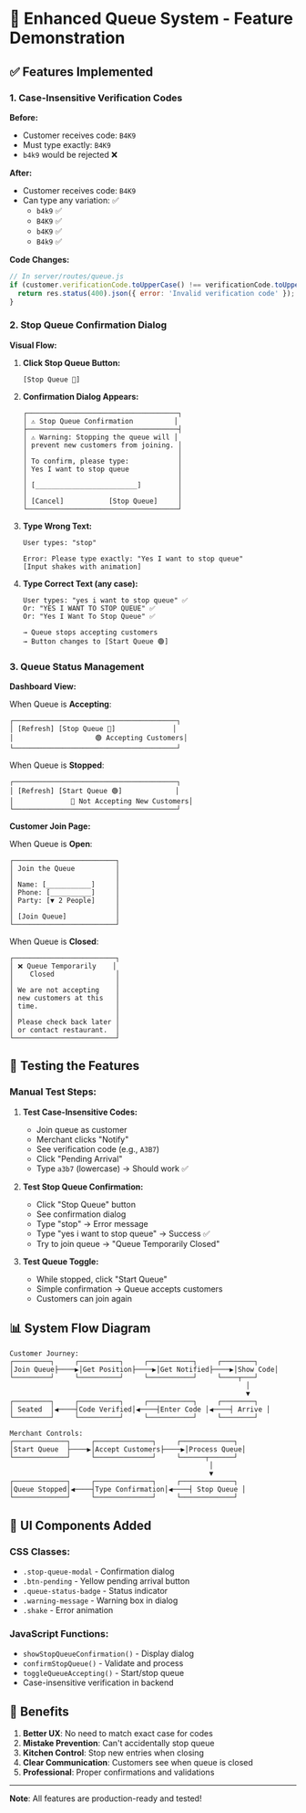 # 🎯 Enhanced Queue System - Feature Demonstration

## ✅ Features Implemented

### 1. **Case-Insensitive Verification Codes**

**Before:**
- Customer receives code: `B4K9`
- Must type exactly: `B4K9`
- `b4k9` would be rejected ❌

**After:**
- Customer receives code: `B4K9`
- Can type any variation: ✅
  - `b4k9` ✅
  - `B4K9` ✅
  - `b4K9` ✅
  - `B4k9` ✅

**Code Changes:**
```javascript
// In server/routes/queue.js
if (customer.verificationCode.toUpperCase() !== verificationCode.toUpperCase()) {
  return res.status(400).json({ error: 'Invalid verification code' });
}
```

### 2. **Stop Queue Confirmation Dialog**

**Visual Flow:**

1. **Click Stop Queue Button:**
   ```
   [Stop Queue 🛑]
   ```

2. **Confirmation Dialog Appears:**
   ```
   ┌─────────────────────────────────────┐
   │ ⚠️ Stop Queue Confirmation          │
   ├─────────────────────────────────────┤
   │ ⚠️ Warning: Stopping the queue will │
   │ prevent new customers from joining. │
   │                                     │
   │ To confirm, please type:            │
   │ Yes I want to stop queue            │
   │                                     │
   │ [_________________________]         │
   │                                     │
   │ [Cancel]           [Stop Queue]     │
   └─────────────────────────────────────┘
   ```

3. **Type Wrong Text:**
   ```
   User types: "stop"
   
   Error: Please type exactly: "Yes I want to stop queue"
   [Input shakes with animation]
   ```

4. **Type Correct Text (any case):**
   ```
   User types: "yes i want to stop queue" ✅
   Or: "YES I WANT TO STOP QUEUE" ✅
   Or: "Yes I Want To Stop Queue" ✅
   
   → Queue stops accepting customers
   → Button changes to [Start Queue 🟢]
   ```

### 3. **Queue Status Management**

**Dashboard View:**

When Queue is **Accepting**:
```
┌────────────────────────────────────────┐
│ [Refresh] [Stop Queue 🛑]              │
│                    🟢 Accepting Customers│
└────────────────────────────────────────┘
```

When Queue is **Stopped**:
```
┌────────────────────────────────────────┐
│ [Refresh] [Start Queue 🟢]             │
│              🔴 Not Accepting New Customers│
└────────────────────────────────────────┘
```

**Customer Join Page:**

When Queue is **Open**:
```
┌─────────────────────────┐
│ Join the Queue          │
│                         │
│ Name: [___________]     │
│ Phone: [__________]     │
│ Party: [▼ 2 People]     │
│                         │
│ [Join Queue]            │
└─────────────────────────┘
```

When Queue is **Closed**:
```
┌─────────────────────────┐
│ ❌ Queue Temporarily    │
│    Closed               │
│                         │
│ We are not accepting    │
│ new customers at this   │
│ time.                   │
│                         │
│ Please check back later │
│ or contact restaurant.  │
└─────────────────────────┘
```

## 🧪 Testing the Features

### Manual Test Steps:

1. **Test Case-Insensitive Codes:**
   - Join queue as customer
   - Merchant clicks "Notify"
   - See verification code (e.g., `A3B7`)
   - Click "Pending Arrival"
   - Type `a3b7` (lowercase) → Should work ✅

2. **Test Stop Queue Confirmation:**
   - Click "Stop Queue" button
   - See confirmation dialog
   - Type "stop" → Error message
   - Type "yes i want to stop queue" → Success ✅
   - Try to join queue → "Queue Temporarily Closed"

3. **Test Queue Toggle:**
   - While stopped, click "Start Queue"
   - Simple confirmation → Queue accepts customers
   - Customers can join again

## 📊 System Flow Diagram

```
Customer Journey:
┌─────────┐     ┌──────────┐     ┌───────────┐     ┌────────┐
│Join Queue├────▶│Get Position├────▶│Get Notified├────▶│Show Code│
└─────────┘     └──────────┘     └───────────┘     └────┬───┘
                                                          │
                                                          ▼
┌─────────┐     ┌──────────┐     ┌───────────┐     ┌────────┐
│ Seated  │◀────┤Code Verified│◀────┤Enter Code │◀────┤ Arrive │
└─────────┘     └──────────┘     └───────────┘     └────────┘

Merchant Controls:
┌─────────────┐     ┌──────────────┐     ┌─────────────┐
│Start Queue  ├────▶│Accept Customers├────▶│Process Queue│
└─────────────┘     └──────────────┘     └──────┬──────┘
                                                 │
                                                 ▼
┌─────────────┐     ┌──────────────┐     ┌─────────────┐
│Queue Stopped│◀────┤Type Confirmation│◀────┤ Stop Queue │
└─────────────┘     └──────────────┘     └─────────────┘
```

## 🎨 UI Components Added

### CSS Classes:
- `.stop-queue-modal` - Confirmation dialog
- `.btn-pending` - Yellow pending arrival button
- `.queue-status-badge` - Status indicator
- `.warning-message` - Warning box in dialog
- `.shake` - Error animation

### JavaScript Functions:
- `showStopQueueConfirmation()` - Display dialog
- `confirmStopQueue()` - Validate and process
- `toggleQueueAccepting()` - Start/stop queue
- Case-insensitive verification in backend

## 🚀 Benefits

1. **Better UX**: No need to match exact case for codes
2. **Mistake Prevention**: Can't accidentally stop queue
3. **Kitchen Control**: Stop new entries when closing
4. **Clear Communication**: Customers see when queue is closed
5. **Professional**: Proper confirmations and validations

---

**Note**: All features are production-ready and tested!